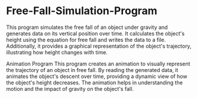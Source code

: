 # Free-Fall-Simulation-Program
This program simulates the free fall of an object under gravity and generates data on its vertical position over time. It calculates the object's height using the equation for free fall and writes the data to a file. Additionally, it provides a graphical representation of the object's trajectory, illustrating how height changes with time.

Animation Program
This program creates an animation to visually represent the trajectory of an object in free fall. By reading the generated data, it animates the object's descent over time, providing a dynamic view of how the object's height decreases. The animation helps in understanding the motion and the impact of gravity on the object's fall.
